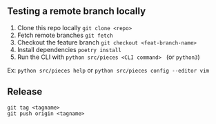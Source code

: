 ## Testing a remote branch locally

1. Clone this repo locally `git clone <repo>`
2. Fetch remote branches `git fetch`
3. Checkout the feature branch `git checkout <feat-branch-name>`
4. Install dependencies `poetry install`
5. Run the CLI with `python src/pieces <CLI command> ` (or `python3`)

Ex: `python src/pieces help` or `python src/pieces config --editor vim`

## Release
```
git tag <tagname>
git push origin <tagname>
```
